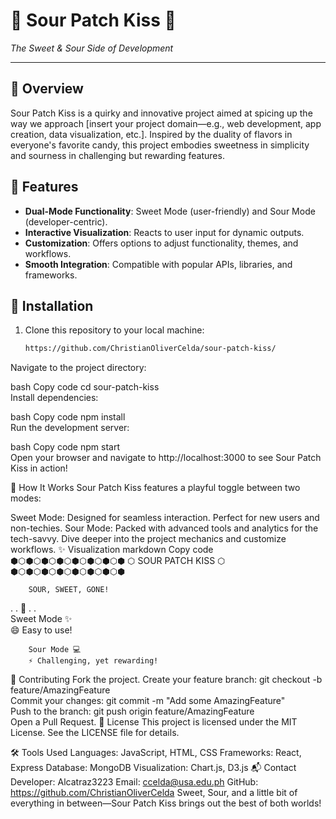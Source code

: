 # 🍭 Sour Patch Kiss 🍬  
*The Sweet & Sour Side of Development*

---

## 📖 Overview  
Sour Patch Kiss is a quirky and innovative project aimed at spicing up the way we approach [insert your project domain—e.g., web development, app creation, data visualization, etc.]. Inspired by the duality of flavors in everyone's favorite candy, this project embodies sweetness in simplicity and sourness in challenging but rewarding features.  

## 🎯 Features  
- **Dual-Mode Functionality**: Sweet Mode (user-friendly) and Sour Mode (developer-centric).  
- **Interactive Visualization**: Reacts to user input for dynamic outputs.  
- **Customization**: Offers options to adjust functionality, themes, and workflows.  
- **Smooth Integration**: Compatible with popular APIs, libraries, and frameworks.  

## 🔧 Installation  

1. Clone this repository to your local machine:  
   ```bash  
   https://github.com/ChristianOliverCelda/sour-patch-kiss/
Navigate to the project directory:

bash
Copy code
cd sour-patch-kiss  
Install dependencies:

bash
Copy code
npm install  
Run the development server:

bash
Copy code
npm start  
Open your browser and navigate to http://localhost:3000 to see Sour Patch Kiss in action!

🌟 How It Works
Sour Patch Kiss features a playful toggle between two modes:

Sweet Mode: Designed for seamless interaction. Perfect for new users and non-techies.
Sour Mode: Packed with advanced tools and analytics for the tech-savvy. Dive deeper into the project mechanics and customize workflows.
✨ Visualization
markdown
Copy code
        ⬢⬡⬢⬡⬢⬡⬢⬡⬢⬡⬢⬡⬢⬡⬢
       ⬡   SOUR PATCH KISS   ⬡
        ⬢⬡⬢⬡⬢⬡⬢⬡⬢⬡⬢⬡⬢⬡⬢

        SOUR, SWEET, GONE!

   .   .        🍬        .   .   
        Sweet Mode ✨      
        😄 Easy to use!

        Sour Mode 💻      
        ⚡ Challenging, yet rewarding! 
🤝 Contributing
Fork the project.
Create your feature branch:
git checkout -b feature/AmazingFeature  
Commit your changes:
git commit -m "Add some AmazingFeature"  
Push to the branch:
git push origin feature/AmazingFeature  
Open a Pull Request.
📜 License
This project is licensed under the MIT License. See the LICENSE file for details.

🛠️ Tools Used
Languages: JavaScript, HTML, CSS
Frameworks: React, Express
Database: MongoDB
Visualization: Chart.js, D3.js
📬 Contact
Developer: Alcatraz3223
Email: ccelda@usa.edu.ph
GitHub: https://github.com/ChristianOliverCelda
Sweet, Sour, and a little bit of everything in between—Sour Patch Kiss brings out the best of both worlds!  
